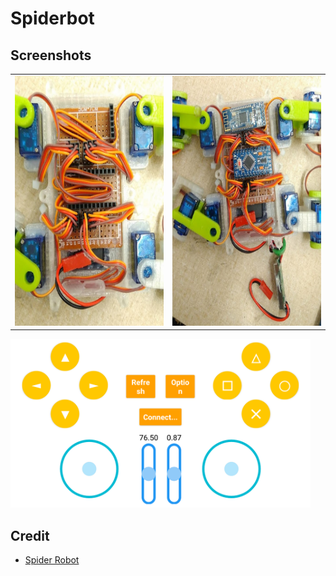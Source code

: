 # Spiderbot

## Screenshots

<table>
	<tr>
		<td><img src="https://github.com/tylim2946/Spiderbot/blob/main/images/spiderbot-in-progress%20(1).jpg" width=300 height=400></td>
		<td><img src="https://github.com/tylim2946/Spiderbot/blob/main/images/spiderbot-in-progress%20(2).jpg" width=300 height=400></td>
	</tr>
</table>
<tr>
		<td><img src="https://github.com/tylim2946/Spiderbot/blob/main/images/spiderbot-controller-application.png" width=480 height=270></td>
</tr>

## Credit

- [Spider Robot](https://www.instructables.com/DIY-Spider-RobotQuad-robot-Quadruped/)
